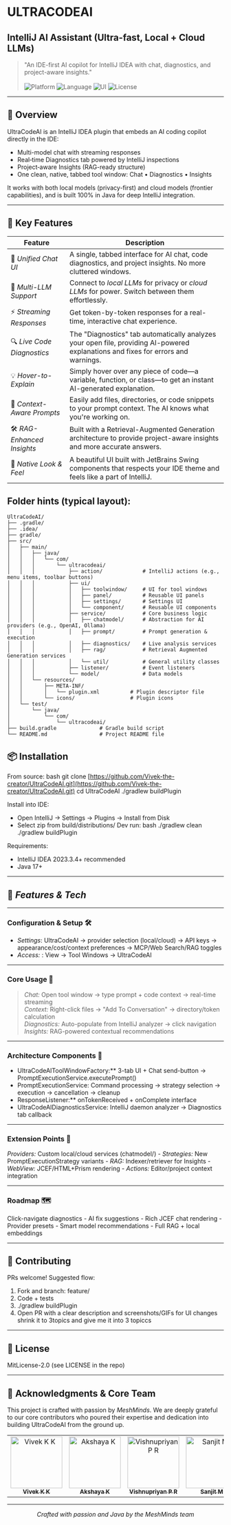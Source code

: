 #  ULTRACODEAI           
## IntelliJ AI Assistant (Ultra-fast, Local + Cloud LLMs)

> "An IDE-first AI copilot for IntelliJ IDEA with chat, diagnostics, and project-aware insights." <br></br>
> ![Platform](https://img.shields.io/badge/Platform-IntelliJ%20IDEA-blue?style=for-the-badge)
> ![Language](https://img.shields.io/badge/Built%20With-Java%2017-red?style=for-the-badge)
> ![UI](https://img.shields.io/badge/UI-Swing%20%7C%20JetBrains%20UI-8A2BE2?style=for-the-badge)
> ![License](https://img.shields.io/badge/License-Apache--2.0-green?style=for-the-badge)

---

## 🚀 Overview

UltraCodeAI is an IntelliJ IDEA plugin that embeds an AI coding copilot directly in the IDE:
- Multi-model chat with streaming responses
- Real‑time Diagnostics tab powered by IntelliJ inspections
- Project‑aware Insights (RAG-ready structure)
- One clean, native, tabbed tool window: Chat • Diagnostics • Insights

It works with both local models (privacy-first) and cloud models (frontier capabilities), and is built 100% in Java for deep IntelliJ integration.

---
## 🌟 Key Features

| Feature                       | Description                                                                                                                              |
| ----------------------------- | -----------------------------------------------------------------------------------------------------------------------------------------|
| 🤖 *Unified Chat UI*        | A single, tabbed interface for AI chat, code diagnostics, and project insights. No more cluttered windows.                               |
| 🔌 *Multi-LLM Support*      | Connect to *local LLMs* for privacy or *cloud LLMs* for power. Switch between them effortlessly.                                     |
| ⚡ *Streaming Responses*    | Get token-by-token responses for a real-time, interactive chat experience.                                                               |
| 🔍 *Live Code Diagnostics*  | The "Diagnostics" tab automatically analyzes your open file, providing AI-powered explanations and fixes for errors and warnings.        |
| 💡 *Hover-to-Explain*       | Simply hover over any piece of code—a variable, function, or class—to get an instant AI-generated explanation.                           |
| 🧠 *Context-Aware Prompts*  | Easily add files, directories, or code snippets to your prompt context. The AI knows what you're working on.                             |
| 🛠 *RAG-Enhanced Insights*  | Built with a Retrieval-Augmented Generation architecture to provide project-aware insights and more accurate answers.                    |
| 🎨 *Native Look & Feel*     | A beautiful UI built with JetBrains Swing components that respects your IDE theme and feels like a part of IntelliJ.                     |

## Folder hints (typical layout):

```
UltraCodeAI/
├── .gradle/                  
├── .idea/                    
├── gradle/                   
├── src/
│   ├── main/
│   │   ├── java/
│   │   │   └── com/
│   │   │       └── ultracodeai/
│   │   │           ├── action/             # IntelliJ actions (e.g., menu items, toolbar buttons)
│   │   │           ├── ui/
│   │   │           │   ├── toolwindow/     # UI for tool windows
│   │   │           │   ├── panel/          # Reusable UI panels
│   │   │           │   ├── settings/       # Settings UI
│   │   │           │   └── component/      # Reusable UI components
│   │   │           ├── service/            # Core business logic
│   │   │           │   ├── chatmodel/      # Abstraction for AI providers (e.g., OpenAI, Ollama)
│   │   │           │   ├── prompt/         # Prompt generation & execution
│   │   │           │   ├── diagnostics/    # Live analysis services
│   │   │           │   ├── rag/            # Retrieval Augmented Generation services
│   │   │           │   └── util/           # General utility classes
│   │   │           ├── listener/           # Event listeners
│   │   │           └── model/              # Data models
│   │   └── resources/
│   │       ├── META-INF/
│   │       │   └── plugin.xml          # Plugin descriptor file
│   │       └── icons/                  # Plugin icons
│   └── test/
│       └── java/
│           └── com/
│               └── ultracodeai/
├── build.gradle              # Gradle build script
└── README.md                 # Project README file
```
## 📦 Installation
From source:
bash
  git clone [https://github.com/Vivek-the-creator/UltraCodeAI.git](https://github.com/Vivek-the-creator/UltraCodeAI.git)
  cd UltraCodeAI
  ./gradlew buildPlugin

Install into IDE:
- Open IntelliJ → Settings → Plugins → Install from Disk
- Select zip from build/distributions/
Dev run:
bash
  ./gradlew clean
  ./gradlew buildPlugin

Requirements:
- IntelliJ IDEA 2023.3.4+ recommended
- Java 17+
---
## 🚀 *Features & Tech*
---
### Configuration & Setup 🛠

- *Settings*: UltraCodeAI → provider selection (local/cloud) → API keys → appearance/cost/context preferences → MCP/Web Search/RAG toggles  
- *Access:* : View → Tool Windows → UltraCodeAI
---
### Core Usage 🎯
>*Chat:* Open tool window → type prompt + code context → real-time streaming  
>*Context:* Right-click files → "Add To Conversation" → directory/token calculation  
>*Diagnostics:* Auto-populate from IntelliJ analyzer → click navigation  
>*Insights:* RAG-powered contextual recommendations

---
### Architecture Components 🏢
- UltraCodeAIToolWindowFactory:** 3-tab UI + Chat send-button → PromptExecutionService.executePrompt()
- PromptExecutionService: Command processing → strategy selection → execution → cancellation → cleanup
- ResponseListener:** onTokenReceived + onComplete interface
- UltraCodeAIDiagnosticsService: IntelliJ daemon analyzer → Diagnostics tab callback
---
### Extension Points 🔗
*Providers:* Custom local/cloud services (chatmodel/) -  *Strategies:* New PromptExecutionStrategy variants -  *RAG:* Indexer/retriever for Insights -  *WebView:* JCEF/HTML+Prism rendering -  *Actions:* Editor/project context integration

---
### Roadmap 🗺

  Click-navigate diagnostics -  AI fix suggestions -  Rich JCEF chat rendering -  Provider presets -  Smart model recommendations -  Full RAG + local embeddings

---

## 🤝 Contributing
PRs welcome! Suggested flow:
1) Fork and branch: feature/<name>
2) Code + tests
3) ./gradlew buildPlugin
4) Open PR with a clear description and screenshots/GIFs for UI changes
shrink it to 3topics and give me it into 3 topiccs
---

## 📜 License

MitLicense-2.0 (see LICENSE in the repo) 

---

## 🙌 Acknowledgments & Core Team

This project is crafted with passion by *MeshMinds*. We are deeply grateful to our core contributors who poured their expertise and dedication into building UltraCodeAI from the ground up.

<table align="center">
  <tr>
    <td align="center">
      <a href="https://github.com/Vivek-The-Creator">
        <img src="https://github.com/Vivek-The-Creator.png?size=120" width="120px;" alt="Vivek K K"/>
        <br />
        <sub><b>Vivek K K</b></sub>
      </a>
    </td>
    <td align="center">
      <a href="https://github.com/Akshaya1215">
        <img src="https://github.com/Akshaya1215.png?size=120" width="120px;" alt="Akshaya K"/>
        <br />
        <sub><b>Akshaya K</b></sub>
      </a>
    </td>
    <td align="center">
      <a href="https://github.com/vishnupriyanpr">
        <img src="https://github.com/vishnupriyanpr.png?size=120" width="120px;" alt="Vishnupriyan P R"/>
        <br />
        <sub><b>Vishnupriyan P R</b></sub>
      </a>
    </td>
    <td align="center">
      <a href="https://github.com/Sanjit-123">
        <img src="https://github.com/Sanjit-123.png?size=120" width="120px;" alt="Sanjit M"/>
        <br />
        <sub><b>Sanjit M</b></sub>
      </a>
    </td>

  </tr>
</table>

---
<div align="center">
  <p><i></> Crafted with passion and Java by the MeshMinds team </></i></p>
</div>
